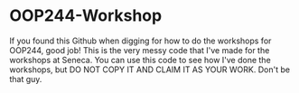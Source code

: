 # OOP244-Workshop

If you found this Github when digging for how to do the workshops for OOP244, good job! This is the very messy code that I've made for the workshops at Seneca.
You can use this code to see how I've done the workshops, but DO NOT COPY IT AND CLAIM IT AS YOUR WORK. Don't be that guy.
